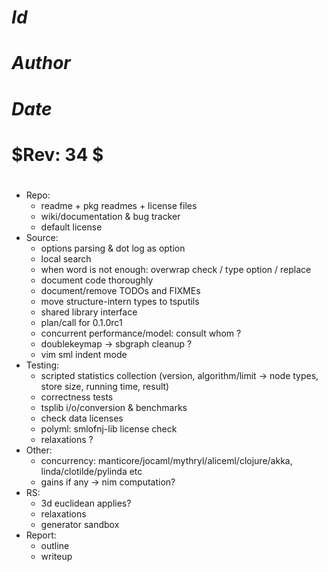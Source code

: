 
#
# $Id$
# $Author$
# $Date$
# $Rev: 34 $
#

* Repo:
  - readme + pkg readmes + license files
  - wiki/documentation & bug tracker
  - default license
* Source:
  - options parsing & dot log as option
  - local search
  - when word is not enough: overwrap check / type option / replace
  - document code thoroughly
  - document/remove TODOs and FIXMEs
  - move structure-intern types to tsputils
  - shared library interface
  - plan/call for 0.1.0rc1
  - concurrent performance/model: consult whom ?
  - doublekeymap -> sbgraph cleanup ?
  - vim sml indent mode
* Testing:
  - scripted statistics collection
    (version, algorithm/limit -> node types, store size, running time, result)
  - correctness tests
  - tsplib i/o/conversion & benchmarks
  - check data licenses
  - polyml: smlofnj-lib license check
  - relaxations ?
* Other:
  - concurrency: manticore/jocaml/mythryl/aliceml/clojure/akka,
                 linda/clotilde/pylinda etc
  - gains if any -> nim computation?
* RS:
  - 3d euclidean applies?
  - relaxations
  - generator sandbox
* Report:
  - outline
  - writeup
